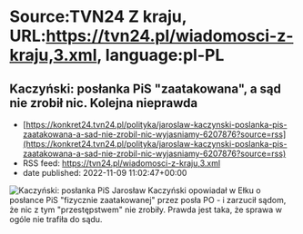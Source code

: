 # Source:TVN24 Z kraju, URL:https://tvn24.pl/wiadomosci-z-kraju,3.xml, language:pl-PL

## Kaczyński: posłanka PiS "zaatakowana", a sąd nie zrobił nic. Kolejna nieprawda
 - [https://konkret24.tvn24.pl/polityka/jaroslaw-kaczynski-poslanka-pis-zaatakowana-a-sad-nie-zrobil-nic-wyjasniamy-6207876?source=rss](https://konkret24.tvn24.pl/polityka/jaroslaw-kaczynski-poslanka-pis-zaatakowana-a-sad-nie-zrobil-nic-wyjasniamy-6207876?source=rss)
 - RSS feed: https://tvn24.pl/wiadomosci-z-kraju,3.xml
 - date published: 2022-11-09 11:02:47+00:00

<img alt="Kaczyński: posłanka PiS " src="https://konkret24.tvn24.pl/najnowsze/cdn-zdjecie-lm2xna-jaroslaw-kaczynski-w-elku-6208073/alternates/LANDSCAPE_1280" />
    Jarosław Kaczyński opowiadał w Ełku o posłance PiS "fizycznie zaatakowanej" przez posła PO - i zarzucił sądom, że nic z tym "przestępstwem" nie zrobiły. Prawda jest taka, że sprawa w ogóle nie trafiła do sądu.

